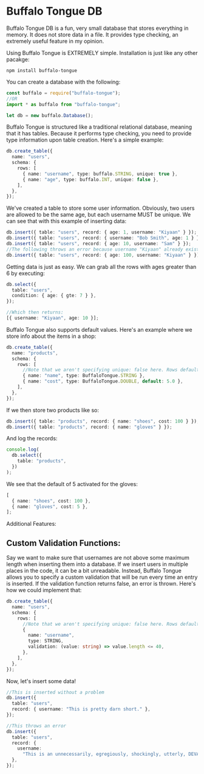 # Buffalo Tongue DB

Buffalo Tongue DB is a fun, very small database that stores everything in memory. It does not store data in a file.
It provides type checking, an extremely useful feature in my opinion.

Using Buffalo Tongue is EXTREMELY simple. Installation is just like any other pacakge:

```
npm install buffalo-tongue
```

You can create a database with the following:

```typescript
const buffalo = require("buffalo-tongue");
//OR
import * as buffalo from "buffalo-tongue";

let db = new buffalo.Database();
```

Buffalo Tongue is structured like a traditional relational database, meaning that it has tables. Because it performs type checking,
you need to provide type information upon table creation. Here's a simple example:

```typescript
db.create_table({
  name: "users",
  schema: {
    rows: [
      { name: "username", type: buffalo.STRING, unique: true },
      { name: "age", type: buffalo.INT, unique: false },
    ],
  },
});
```

We've created a table to store some user information. Obviously, two users are allowed to be the same age, but each username MUST be unique.
We can see that with this example of inserting data:

```typescript
db.insert({ table: "users", record: { age: 1, username: "Kiyaan" } });
db.insert({ table: "users", record: { username: "Bob Smith", age: 1 } }); //Runs fine because age was not a unique column
db.insert({ table: "users", record: { age: 10, username: "Sam" } });
//The following throws an error because username "Kiyaan" already exists. For the rest of the demo, assume that we did not run this.
db.insert({ table: "users", record: { age: 100, username: "Kiyaan" } });
```

Getting data is just as easy. We can grab all the rows with ages greater than 6 by executing:

```typescript
db.select({
  table: "users",
  condition: { age: { gte: 7 } },
});

//Which then returns:
[{ username: "Kiyaan", age: 10 }];
```

Buffalo Tongue also supports default values. Here's an example where we store info about the items in a shop:

```typescript
db.create_table({
  name: "products",
  schema: {
    rows: [
      //Note that we aren't specifying unique: false here. Rows default to not being unique
      { name: "name", type: BuffaloTongue.STRING },
      { name: "cost", type: BuffaloTongue.DOUBLE, default: 5.0 },
    ],
  },
});
```

If we then store two products like so:

```typescript
db.insert({ table: "products", record: { name: "shoes", cost: 100 } });
db.insert({ table: "products", record: { name: "gloves" } });
```

And log the records:

```typescript
console.log(
  db.select({
    table: "products",
  })
);
```

We see that the default of 5 activated for the gloves:

```typescript
[
  { name: "shoes", cost: 100 },
  { name: "gloves", cost: 5 },
];
```

Additional Features:

## Custom Validation Functions:

Say we want to make sure that usernames are not above some maximum length when inserting them into a database.
If we insert users in multiple places in the code, it can be a bit unreadable.
Instead, Buffalo Tongue allows you to specify a custom validation that will be run every time an entry is inserted.
If the validation function returns false, an error is thrown.
Here's how we could implement that:

```typescript
db.create_table({
  name: "users",
  schema: {
    rows: [
      //Note that we aren't specifying unique: false here. Rows default to not being unique
      {
        name: "username",
        type: STRING,
        validation: (value: string) => value.length <= 40,
      },
    ],
  },
});
```

Now, let's insert some data!

```typescript
//This is inserted without a problem
db.insert({
  table: "users",
  record: { username: "This is pretty darn short." },
});

//This throws an error
db.insert({
  table: "users",
  record: {
    username:
      "This is an unnecessarily, egregiously, shockingly, utterly, DEVASTATINGLY long username. Seriously, you really can't let this happen.",
  },
});
```
